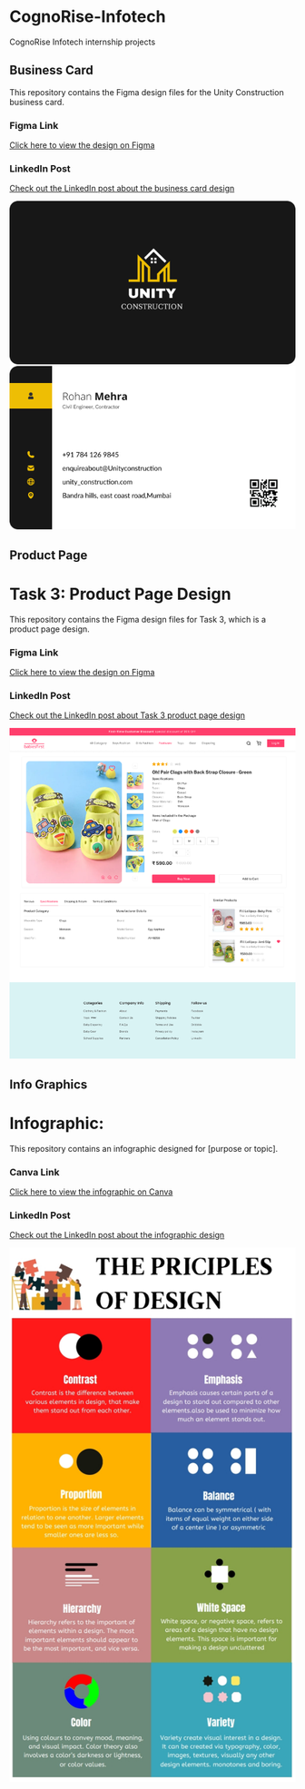 # CognoRise-Infotech
CognoRise Infotech internship projects 

## Business Card

This repository contains the Figma design files for the Unity Construction business card.

### Figma Link
[Click here to view the design on Figma](https://www.figma.com/design/Sbw9nOQ0yMIwX8S3kBlKGj/unity_construction_card?t=BM5RcS2lHRLWMQsf-1)

### LinkedIn Post
[Check out the LinkedIn post about the business card design](https://www.linkedin.com/posts/ayesha-sayyed-10aa71117_businesscarddesign-cognoriseinfotech-internship-activity-7203829266961121280-ANJI?utm_source=share&utm_medium=member_android)

![ Business Card front view](/images/front.png)
![ Business Card back view](/images/back.png)

## Product Page

# Task 3: Product Page Design

This repository contains the Figma design files for Task 3, which is a product page design.

### Figma Link
[Click here to view the design on Figma](https://www.figma.com/design/eZ3vidhwoRWgyjCy5jFVJB/Task3-product-page?node-id=0-1&t=fWRpkEXH0flli4CT-1)

### LinkedIn Post
[Check out the LinkedIn post about Task 3 product page design](https://www.linkedin.com/posts/ayesha-sayyed-10aa71117_cognoriseinfotech-internship-ecommerce-activity-7205509294207721472-HTuy?utm_source=share&utm_medium=member_android)

![Product Page Design](/images/Product_Page.png)

## Info Graphics 

# Infographic:

This repository contains an infographic designed for [purpose or topic].

### Canva Link
[Click here to view the infographic on Canva](https://www.canva.com/design/DAGF4uvcOds/oHvWSpLhfI8I43vxqyoMMw/edit)

### LinkedIn Post
[Check out the LinkedIn post about the infographic design](https://www.linkedin.com/posts/ayesha-sayyed-10aa71117_infographicdesign-cognoriseinfotech-activity-7203023192544710656-ChRh?utm_source=share&utm_medium=member_android)

![Infographic](/images/infographics.jpg)




